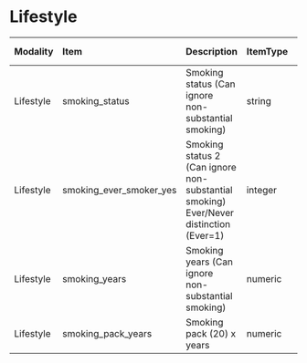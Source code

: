 # Lifestyle

| Modality   | Item                    | Description                                                                           | ItemType   | Required   | Values                                                  |   Unnamed: 13 |
|:-----------|:------------------------|:--------------------------------------------------------------------------------------|:-----------|:-----------|:--------------------------------------------------------|--------------:|
| Lifestyle  | smoking_status          | Smoking status (Can ignore non-substantial smoking)                                   | string     | nullable   | ["Current smoker", "Former smoker", "Never", "Unknown"] |           nan |
| Lifestyle  | smoking_ever_smoker_yes | Smoking status 2 (Can ignore non-substantial smoking) Ever/Never distinction (Ever=1) | integer    | nullable   | y.isin([0,1])                                           |           nan |
| Lifestyle  | smoking_years           | Smoking years (Can ignore non-substantial smoking)                                    | numeric    | nullable   | (y>=0) & (y<=120)                                       |           nan |
| Lifestyle  | smoking_pack_years      | Smoking pack (20) x years                                                             | numeric    | nullable   | (y>=0) & (y<=10000)                                     |           nan |